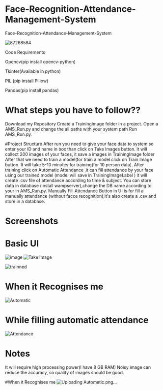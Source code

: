# Face-Recognition-Attendance-Management-System
Face-Recognition-Attendance-Management-System

![87268584](https://user-images.githubusercontent.com/87268584/221363578-84e7769c-fca3-47a2-991b-05776fcd52c7.jpg)

Code Requirements

Opencv(pip install opencv-python)

Tkinter(Available in python)

PIL (pip install Pillow)

Pandas(pip install pandas)

# What steps you have to follow??
Download my Repository
Create a TrainingImage folder in a project.
Open a AMS_Run.py and change the all paths with your system path
Run AMS_Run.py.

#Project Structure
After run you need to give your face data to system so enter your ID and name in box than click on Take Images button.
It will collect 200 images of your faces, it save a images in TrainingImage folder
After that we need to train a model(for train a model click on Train Image button.
It will take 5-10 minutes for training(for 10 person data).
After training click on Automatic Attendance ,it can fill attendance by your face using our trained model (model will save in TrainingImageLabel )
it will create .csv file of attendance according to time & subject.
You can store data in database (install wampserver),change the DB name according to your in AMS_Run.py.
Manually Fill Attendance Button in UI is for fill a manually attendance (without facce recognition),it's also create a .csv and store in a database.

# Screenshots
# Basic UI
![image](https://user-images.githubusercontent.com/87268584/221363744-f1a9ec6b-2c3b-4da0-b135-48f26381d613.png)
![Take Image](https://user-images.githubusercontent.com/87268584/221363799-6094dbcd-51b2-4004-ad0e-5ae1fd8f438e.png)

![trainned](https://user-images.githubusercontent.com/87268584/221363841-11883bff-08fa-4125-bc09-fa716c632ab8.png)


# When it Recognises me

![Automatic](https://user-images.githubusercontent.com/87268584/221363846-f8bb4d7a-e454-4c79-8597-11ffee154c8f.png)

# While filling automatic attendance
![Attendance](https://user-images.githubusercontent.com/87268584/221363933-a3eddceb-7ced-4f59-bce7-9705870d4922.png)


# Notes
It will require high processing power(I have 8 GB RAM)
Noisy image can reduce the accuracy, so quality of images should be good.





#When it Recognises me
![Uploading Automatic.png…]()
